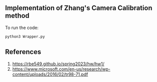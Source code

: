 ## Implementation of Zhang's Camera Calibration method 

To run the code:

```sh
python3 Wrapper.py
```


## References

1. https://rbe549.github.io/spring2023/hw/hw1/
2. https://www.microsoft.com/en-us/research/wp-content/uploads/2016/02/tr98-71.pdf
